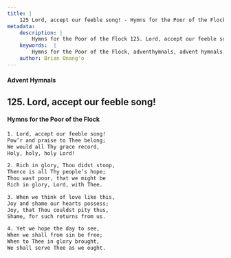 ```yaml
---
title: |
    125 Lord, accept our feeble song! - Hymns for the Poor of the Flock
metadata:
    description: |
        Hymns for the Poor of the Flock 125. Lord, accept our feeble song!. Lord, accept our feeble song! Pow’r and praise to Thee belong; We would all Thy grace record, Holy, holy, holy Lord! 
    keywords:  |
        Hymns for the Poor of the Flock, adventhymnals, advent hymnals, Lord, accept our feeble song!, Lord, accept our feeble song!, 
    author: Brian Onang'o
---
```


#### Advent Hymnals
## 125. Lord, accept our feeble song!
####  Hymns for the Poor of the Flock

```txt
1. Lord, accept our feeble song!
Pow’r and praise to Thee belong;
We would all Thy grace record,
Holy, holy, holy Lord!

2. Rich in glory, Thou didst stoop, 
Thence is all Thy people’s hope;
Thou wast poor, that we might be 
Rich in glory, Lord, with Thee.

3. When we think of love like this,
Joy and shame our hearts possess;
Joy, that Thou couldst pity thus, 
Shame, for such returns from us.

4. Yet we hope the day to see,
When we shall from sin be free;
When to Thee in glory brought,
We shall serve Thee as we ought.
```